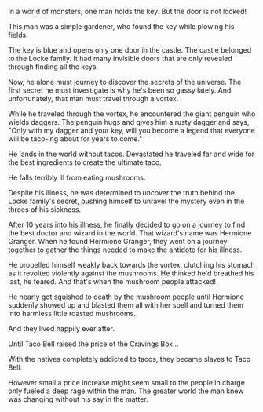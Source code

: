 In a world of monsters, one man holds the key. But the door is not locked!

This man was a simple gardener, who found the key while plowing his fields.  

The key is blue and opens only one door in the castle. The castle belonged to the Locke family. It had many invisible doors that are only revealed through finding all the keys.

Now, he alone must journey to discover the secrets of the universe.  The first secret he must investigate is why he's been so gassy lately. And unfortunately, that man must travel through a vortex.

While he traveled through the vortex, he encountered the giant penguin who wields daggers. The penguin hugs and gives him a rusty dagger and says, "Only with my dagger and your key, will you become a legend that everyone will be taco-ing about for years to come."

He lands in the world without tacos. Devastated he traveled far and wide for the best ingredients to create the ultimate taco.

He falls terribly ill from eating mushrooms. 

Despite his illness, he was determined to uncover the truth behind the Locke family's secret, pushing himself to unravel the mystery even in the throes of his sickness.

After 10 years into his illness, he finally decided to go on a journey to find the best doctor and wizard in the world. That wizard's name was Hermione Granger. When he found Hermione Granger, they went on a journey together to gather the things needed to make the antidote for his illness.

He propelled himself weakly back towards the vortex, clutching his stomach as it revolted violently against the mushrooms.
He thinked he'd breathed his last, he feared.
And that's when the mushroom people attacked!

He nearly got squished to death by the mushroom people until Hermione suddenly showed up and blasted them all with her spell and turned them into harmless little roasted mushrooms.

And they lived happily ever after.

Until Taco Bell raised the price of the Cravings Box...

With the natives completely addicted to tacos, they became slaves to Taco Bell.

However small a price increase might seem small to the people in charge only fueled a deep rage within the man. The greater world the man knew was changing without his say in the matter.
